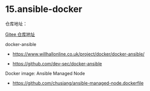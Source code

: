 # 15.ansible-docker

仓库地址：

[Gitee 仓库地址](https://gitee.com/k8s-devops/ansible-docker.git)

docker-ansible

- https://www.willhallonline.co.uk/project/docker/docker-ansible/

- https://github.com/dev-sec/docker-ansible

Docker image: Ansible Managed Node

- https://github.com/chusiang/ansible-managed-node.dockerfile
